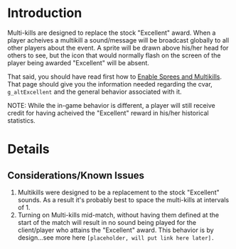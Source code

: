 # Introduction #

Multi-kills are designed to replace the stock "Excellent" award.   When a player acheives a multikill a sound/message will be broadcast globally to all other players about the event.  A sprite will be drawn above his/her head for others to see, but the icon that would normally flash on the screen of the player being awarded "Excellent" will be absent.

That said, you should have read first how to [Enable Sprees and Multikills](Enabling_Sprees_MultiKills.md). That page should give you the information needed regarding the cvar, `g_altExcellent` and the general behavior associated with it.

NOTE: While the in-game behavior is different, a player will still receive credit for having acheived the "Excellent" reward in his/her historical statistics.

# Details #

## Considerations/Known Issues ##
  1. Multikills were designed to be a replacement to the stock "Excellent" sounds.  As a result it's probably best to space the multi-kills at intervals of 1.
  1. Turning on Multi-kills mid-match, without having them defined at the start of the match will result in no sound being played for the client/player who attains the "Excellent" award.   This behavior is by design...see more here `[placeholder, will put link here later].`
